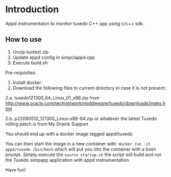 # Introduction
Appd instrumentaion to monitor tuxedo C++ app using c/c++ sdk.

## How to use

1. Unzip tuxtest.zip
2. Update appd config in simpclappd.cpp
3. Execute build.sh

Pre-requisites:
1. Install docker
2. Download the following files to current directory in case it is not present:

  2.a. tuxedo121300_64_Linux_01_x86.zip	from http://www.oracle.com/technetwork/middleware/tuxedo/downloads/index.html

  2.b. p22090512_121300_Linux-x86-64.zip 	or whatever the latest Tuxedo rolling patch is from My Oracle Support

You should end up with a docker image tagged appd/tuxedo

You can then start the image in a new container with:  `docker run -it appd/tuxedo /bin/bash`
which will put you into the container with a bash prompt. Simply execute the `source startup.sh` the script will build and run the Tuxedo simpapp application with appd instrumentation.

Have fun!



